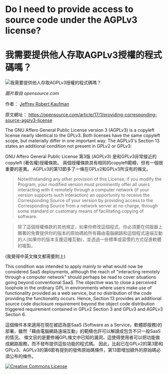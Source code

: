 # Do I need to provide access to source code under the AGPLv3 license?

# 我需要提供他人存取AGPLv3授權的程式碼嗎？

![我需要提供他人存取AGPLv3授權的程式碼嗎？](https://opensource.com/sites/default/files/styles/image-full-size/public/images/law/LAW_PatentSpotlight_520x292_cm.png.png?itok=bCn-kMx2)

*圖片取自 opensource.com*

作者： [Jeffrey Robert Kaufman](https://opensource.com/users/jkaufman)

原文網址： https://opensource.com/article/17/1/providing-corresponding-source-agplv3-license

The GNU Affero General Public License version 3 (AGPLv3) is a copyleft license nearly identical to the GPLv3. Both licenses have the same copyleft scope, but materially differ in one important way. The AGPLv3's Section 13 states an additional condition not present in GPLv2 or GPLv3:

GNU Affero General Public License 第3版 (AGPLv3) 是和GPLv3非常接近的copyleft (著佐權)授權條款。
兩個授權條款具有相同的copyleft範疇，但有一個很重要的差異。
AGPLv3的第13節多了一條在GPLv2和GPLv3所沒有的條文。

> Notwithstanding any other provision of this License, if you modify the Program, your modified version must prominently offer all users interacting with it remotely through a computer network (if your version supports such interaction) an opportunity to receive the Corresponding Source of your version by providing access to the Corresponding Source from a network server at no charge, through some standard or customary means of facilitating copying of software.

> 除了這個授權條款的其他規定，如果你修改這個程式，你必須要在伺服器上顯著的免費提供你的版本的原始碼給所有藉由電腦網路和這個程式遠端互動的人(如果你的版本支援這種互動)，並透過一些標準或習慣的方式促進軟體的複製。

(我覺得中英文條文都需要附上)

This condition was intended to apply mainly to what would now be considered SaaS deployments, although the reach of "interacting remotely through a computer network" should perhaps be read to cover situations going beyond conventional SaaS. The objective was to close a perceived loophole in the ordinary GPL in environments where users make use of functionality provided as a web service, but no distribution of the code providing the functionality occurs. Hence, Section 13 provides an additional source code disclosure requirement beyond the object code distribution triggered requirement contained in GPLv2 Section 3 and GPLv3 and AGPLv3 Section 6.

這個條件本來適用在現在被認為是SaaS (Software as a Service，軟體即服務)的部署，雖然「藉由電腦網路遠端互動」的範疇也許可以解讀成包含不只一般SaaS的情況。
條文目的是要修補GPL條文中已知的漏洞，這使得使用者可以把功能做成網路服務，而不發布提供這些功能的程式碼。
因此，比起已在GPLv2的第3節和GPLv3、AGPLv3的第6節有提到的發佈原始碼條件，第13節增加額外的原始碼必須公布的條件。

<a rel="license" href="http://creativecommons.org/licenses/by-sa/4.0/"><img alt="Creative Commons License" src="https://i.creativecommons.org/l/by-sa/4.0/88x31.png" title="本著作係採用創用 CC 姓名標示-相同方式分享 4.0 國際 授權條款授權."></a>
